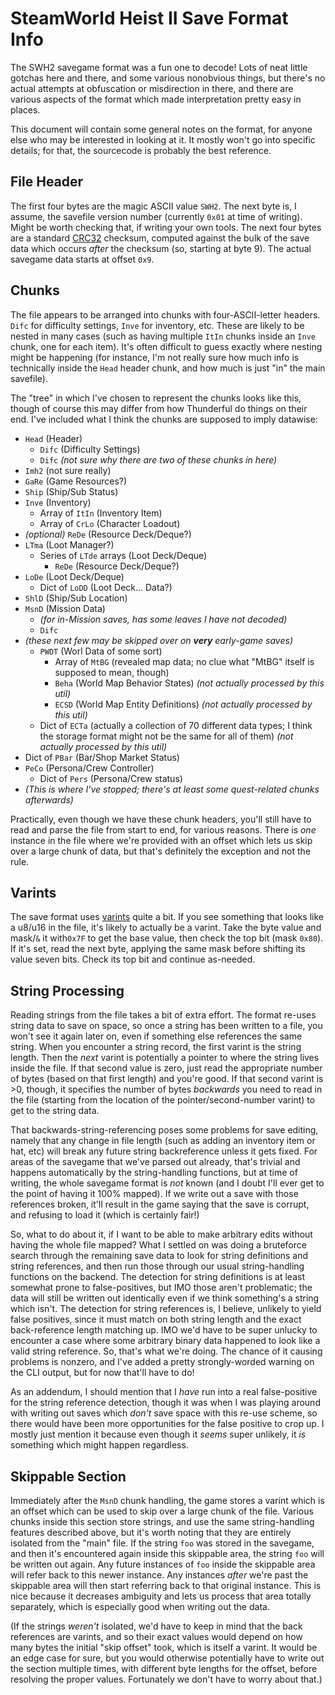 SteamWorld Heist II Save Format Info
====================================

The SWH2 savegame format was a fun one to decode!  Lots of neat little gotchas
here and there, and some various nonobvious things, but there's no actual
attempts at obfuscation or misdirection in there, and there are various
aspects of the format which made interpretation pretty easy in places.

This document will contain some general notes on the format, for anyone else
who may be interested in looking at it.  It mostly won't go into specific
details; for that, the sourcecode is probably the best reference.

File Header
-----------

The first four bytes are the magic ASCII value `SWH2`.  The next byte is, I
assume, the savefile version number (currently `0x01` at time of writing).
Might be worth checking that, if writing your own tools.  The next four bytes
are a standard [CRC32](https://en.wikipedia.org/wiki/Cyclic_redundancy_check)
checksum, computed against the bulk of the save data which occurs *after* the
checksum (so, starting at byte 9).  The actual savegame data starts at 
offset `0x9`.

Chunks
------

The file appears to be arranged into chunks with four-ASCII-letter headers.  `Difc`
for difficulty settings, `Inve` for inventory, etc.  These are likely to be
nested in many cases (such as having multiple `ItIn` chunks inside an `Inve` chunk,
one for each item).  It's often difficult to guess exactly where nesting might be
happening (for instance, I'm not really sure how much info is technically inside
the `Head` header chunk, and how much is just "in" the main savefile).

The "tree" in which I've chosen to represent the chunks looks like this, though
of course this may differ from how Thunderful do things on their end.  I've
included what I think the chunks are supposed to imply datawise:

- `Head` (Header)
  - `Difc` (Difficulty Settings)
  - `Difc` *(not sure why there are two of these chunks in here)*
- `Imh2` (not sure really)
- `GaRe` (Game Resources?)
- `Ship` (Ship/Sub Status)
- `Inve` (Inventory)
  - Array of `ItIn` (Inventory Item)
  - Array of `CrLo` (Character Loadout)
- *(optional)* `ReDe` (Resource Deck/Deque?)
- `LTma` (Loot Manager?)
  - Series of `LTde` arrays (Loot Deck/Deque)
    - `ReDe` (Resource Deck/Deque?)
- `LoDe` (Loot Deck/Deque)
  - Dict of `LoDD` (Loot Deck... Data?)
- `ShlD` (Ship/Sub Location)
- `MsnD` (Mission Data)
  - *(for in-Mission saves, has some leaves I have not decoded)*
  - `Difc`
- *(these next few may be skipped over on **very** early-game saves)*
  - `PWDT` (Worl Data of some sort)
    - Array of `MtBG` (revealed map data; no clue what "MtBG" itself is supposed to mean, though)
    - `Beha` (World Map Behavior States) *(not actually processed by this util)*
    - `ECSD` (World Map Entity Definitions) *(not actually processed by this util)*
  - Dict of `ECTa` (actually a collection of 70 different data types; I think
    the storage format might not be the same for all of them) *(not actually
    processed by this util)*
- Dict of `PBar` (Bar/Shop Market Status)
- `PeCo` (Persona/Crew Controller)
  - Dict of `Pers` (Persona/Crew status)
- *(This is where I've stopped; there's at least some quest-related
  chunks afterwards)*

Practically, even though we have these chunk headers, you'll still have to read
and parse the file from start to end, for various reasons.  There is *one* instance
in the file where we're provided with an offset which lets us skip over a large
chunk of data, but that's definitely the exception and not the rule.

Varints
-------

The save format uses [varints](https://en.wikipedia.org/wiki/Variable-length_quantity)
quite a bit.  If you see something that looks like a u8/u16 in the file, it's
likely to actually be a varint.  Take the byte value and mask/`&` it with`0x7F`
to get the base value, then check the top bit (mask `0x80`).  If it's set,
read the next byte, applying the same mask before shifting its value seven bits.
Check its top bit and continue as-needed.

String Processing
-----------------

Reading strings from the file takes a bit of extra effort.  The format re-uses
string data to save on space, so once a string has been written to a file, you won't
see it again later on, even if something else references the same string.  When you
encounter a string record, the first varint is the string length.  Then the *next*
varint is potentially a pointer to where the string lives inside the file.  If
that second value is zero, just read the appropriate number of bytes (based on that
first length) and you're good.  If that second varint is >0, though, it specifies
the number of bytes *backwards* you need to read in the file (starting from the
location of the pointer/second-number varint) to get to the string data.

That backwards-string-referencing poses some problems for save editing, namely that
any change in file length (such as adding an inventory item or hat, etc) will break
any future string backreference unless it gets fixed.  For areas of the savegame that
we've parsed out already, that's trivial and happens automatically by the
string-handling functions, but at time of writing, the whole savegame format is *not*
known (and I doubt I'll ever get to the point of having it 100% mapped).  If we write
out a save with those references broken, it'll result in the game saying that the
save is corrupt, and refusing to load it (which is certainly fair!)

So, what to do about it, if I want to be able to make arbitrary edits without having
the whole file mapped?  What I settled on was doing a bruteforce search through the
remaining save data to look for string definitions and string references, and then
run those through our usual string-handling functions on the backend.  The detection
for string definitions is at least somewhat prone to false-positives, but IMO those
aren't problematic; the data will still be written out identically even if we think
something's a string which isn't.  The detection for string references is, I believe,
unlikely to yield false positives, since it must match on both string length and the
exact back-reference length matching up.  IMO we'd have to be super unlucky to encounter
a case where some arbitrary binary data happened to look like a valid string reference.
So, that's what we're doing.  The chance of it causing problems is nonzero, and I've
added a pretty strongly-worded warning on the CLI output, but for now that'll have to
do!

As an addendum, I should mention that I *have* run into a real false-positive for
the string reference detection, though it was when I was playing around with writing
out saves which *don't* save space with this re-use scheme, so there would have been
more opportunities for the false positive to crop up.  I mostly just mention it because
even though it *seems* super unlikely, it *is* something which might happen regardless.

Skippable Section
-----------------

Immediately after the `MsnD` chunk handling, the game stores a varint which is an
offset which can be used to skip over a large chunk of the file.  Various chunks
inside this section store strings, and use the same string-handling features
described above, but it's worth noting that they are entirely isolated from the
"main" file.  If the string `foo` was stored in the savegame, and then it's
encountered again inside this skippable area, the string `foo` will be written
out again.  Any future instances of `foo` inside the skippable area will refer
back to this newer instance.  Any instances *after* we're past the skippable
area will then start referring back to that original instance.  This is nice
because it decreases ambiguity and lets us process that area totally separately,
which is especially good when writing out the data.

(If the strings *weren't* isolated, we'd have to keep in mind that the back
references are varints, and so their exact values would depend on how many
bytes the initial "skip offset" took, which is itself a varint.  It would be
an edge case for sure, but you would otherwise potentially have to write out
the section multiple times, with different byte lengths for the offset, before
resolving the proper values.  Fortunately we don't have to worry about that.)

